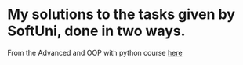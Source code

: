 # My solutions to the tasks given by SoftUni, done in two ways.
From the Advanced and OOP with python course
<a href=https://judge.softuni.org/Contests/#!/List/ByCategory/196/Python-Advanced>here</a>
